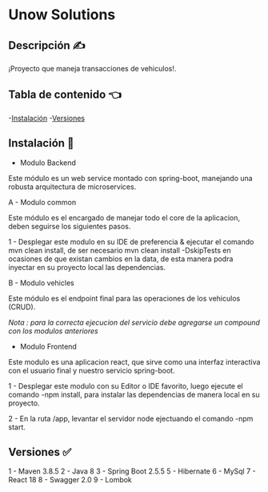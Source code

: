 
# Unow Solutions

## Descripción ✍️ 

¡Proyecto que maneja transacciones de vehiculos!.

## Tabla de contenido  👈 

-[Instalación](#installation)
-[Versiones](#versiones)



## Instalación  🔧 

- Modulo Backend

Este módulo es un web service montado con spring-boot, manejando una robusta arquitectura de microservices.

A - Modulo common

Este módulo es el encargado de manejar todo el core de la aplicacion, deben seguirse los siguientes pasos.

1 - Desplegar este modulo en su IDE de preferencia & ejecutar el comando mvn clean install, de ser necesario mvn clean install -DskipTests
en ocasiones de que existan cambios en la data, de esta manera podra inyectar en su proyecto local las dependencias.

B - Modulo vehicles

Este módulo es el endpoint final para las operaciones de los vehiculos (CRUD).

*Nota : para la correcta ejecucion del servicio debe agregarse un compound con los modulos anteriores*

- Modulo Frontend

Este modulo es una aplicacion react, que sirve como una interfaz interactiva con el usuario final y nuestro servicio spring-boot.

1 - Desplegar este modulo con su Editor o IDE favorito, luego ejecute el comando -npm install, para instalar las dependencias de manera local en su proyecto.

2 - En la ruta /app, levantar el servidor node ejectuando el comando -npm start.


## Versiones ✅ 

1 - Maven 3.8.5
2 - Java 8
3 - Spring Boot 2.5.5
5 - Hibernate
6 - MySql
7 - React 18
8 - Swagger 2.0
9 - Lombok




